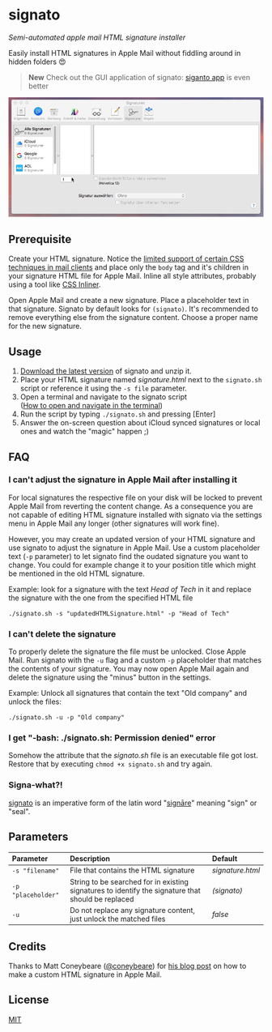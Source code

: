 # signato 

_Semi-automated apple mail HTML signature installer_

Easily install HTML signatures in Apple Mail without fiddling around in hidden folders 😍

> **New** Check out the GUI application of signato: [siganto app](https://github.com/Nolanus/signato-app) is even better

![Signato usage preview](preview.gif)

## Prerequisite

Create your HTML signature. Notice the [limited support of certain CSS techniques in mail clients](https://www.campaignmonitor.com/css/) and place only the `body` tag and it's children in your signature HTML file for Apple Mail. Inline all style attributes, probably using a tool like [CSS Inliner](https://inliner.cm/).

Open Apple Mail and create a new signature. Place a placeholder text in that signature. Signato by default looks for `(signato)`. It's recommended to remove everything else from the signature content. Choose a proper name for the new signature.

## Usage

1. [Download the latest version](https://github.com/Nolanus/signato/archive/master.zip) of signato and unzip it.
2. Place your HTML signature named _signature.html_ next to the `signato.sh` script or reference it using the `-s file` parameter.
3. Open a terminal and navigate to the signato script <br>([How to open and navigate in the terminal](http://blog.teamtreehouse.com/introduction-to-the-mac-os-x-command-line))
4. Run the script by typing `./signato.sh` and pressing [Enter]
5. Answer the on-screen question about iCloud synced signatures or local ones and watch the "magic" happen ;)

## FAQ

### I can't adjust the signature in Apple Mail after installing it

For local signatures the respective file on your disk will be locked to prevent Apple Mail from reverting the content change. As a consequence you are not capable of editing HTML signature installed with signato via the settings menu in Apple Mail any longer (other signatures will work fine).

However, you may create an updated version of your HTML signature and use signato to adjust the signature in Apple Mail. Use a custom placeholder text (`-p` parameter) to let signato find the oudated signature you want to change. You could for example change it to your position title which might be mentioned in the old HTML signature.

Example: look for a signature with the text _Head of Tech_ in it and replace the signature with the one from the specified HTML file 

```
./signato.sh -s "updatedHTMLSignature.html" -p "Head of Tech"
```

### I can't delete the signature

To properly delete the signature the file must be unlocked. Close Apple Mail. Run signato with the `-u` flag and a custom `-p` placeholder that matches the contents of your signature. You may now open Apple Mail again and delete the signature using the "minus" button in the settings.

Example: Unlock all signatures that contain the text "Old company" and unlock the files:

```
./signato.sh -u -p "Old company"
```

### I get "-bash: ./signato.sh: Permission denied" error

Somehow the attribute that the _signato.sh_ file is an executable file got lost. Restore that by executing `chmod +x signato.sh` and try again.

### Signa-what?!

[signato](https://en.wiktionary.org/wiki/signato) is an imperative form of the latin word "[signāre](http://www.latin-dictionary.net/definition/35028/signo-signare-signavi-signatus)" meaning "sign" or "seal".

## Parameters

| Parameter             | Description   | Default           | 
|:----------------------|:------------- |:-------------|
| `-s "filename"`       | File that contains the HTML signature | _signature.html_ |
| `-p "placeholder"`    | String to be searched for in existing signatures to identify the signature that should be replaced | _(signato)_   |
| `-u`                  | Do not replace any signature content, just unlock the matched files | _false_ |

## Credits

Thanks to Matt Coneybeare ([@coneybeare](https://github.com/coneybeare)) for [his blog post](http://matt.coneybeare.me/how-to-make-an-html-signature-in-apple-mail-for-sierra-os-x-10-dot-12/) on how to make a custom HTML signature in Apple Mail.

## License

[MIT](LICENSE)
